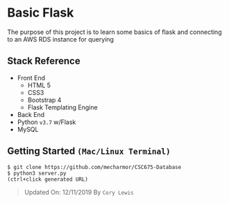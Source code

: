 # Basic Flask

The purpose of this project is to learn some basics of flask and connecting to an AWS RDS instance for querying

## Stack Reference
- Front End
  - HTML 5
  - CSS3
  - Bootstrap 4
  - Flask Templating Engine
 - Back End
  - Python `v3.7` w/Flask
  - MySQL

## Getting Started `(Mac/Linux Terminal)`
```
$ git clone https://github.com/mecharmor/CSC675-Database
$ python3 server.py
(ctrl+click generated URL)
```

> Updated On: 12/11/2019 By `Cory Lewis`
